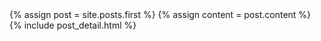 ---
---

<div class="blog-index">  
  {% assign post = site.posts.first %}
  {% assign content = post.content %}
  {% include post_detail.html %}
</div>
